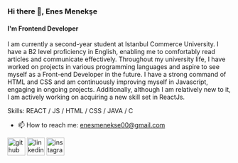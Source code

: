 ### Hi there 👋, Enes Menekşe
#### I'm Frontend Developer
I am currently a second-year student at Istanbul Commerce University. I have a B2 level
proficiency in English, enabling me to comfortably read articles and communicate effectively.
Throughout my university life, I have worked on projects in various programming languages
and aspire to see myself as a Front-end Developer in the future. I have a strong command of
HTML and CSS and am continuously improving myself in Javascript, engaging in ongoing
projects. Additionally, although I am relatively new to it, I am actively working on acquiring a
new skill set in ReactJs.


Skills: REACT / JS / HTML / CSS / JAVA / C

- 📫 How to reach me: enesmenekse00@gmail.com 


[<img src='https://cdn.jsdelivr.net/npm/simple-icons@3.0.1/icons/github.svg' alt='github' height='40'>](https://github.com/EnesMenkse)  [<img src='https://cdn.jsdelivr.net/npm/simple-icons@3.0.1/icons/linkedin.svg' alt='linkedin' height='40'>](https://www.linkedin.com/in/enesmenekse/)  [<img src='https://cdn.jsdelivr.net/npm/simple-icons@3.0.1/icons/instagram.svg' alt='instagram' height='40'>](https://www.instagram.com/enesmenekse0/)  

